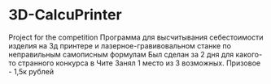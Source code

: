 # 3D-CalcuPrinter
Project for the competition
Программа для высчитывания себестоимости изделия на 3д принтере и лазерное-гравивовальном станке по неправильным самописным формулам
Был сделан за 2 дня для какого-то странного конкурса в Чите
Занял 1 место из 3 возможных. Призовое - 1,5к рублей
